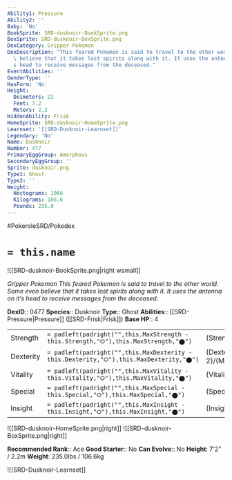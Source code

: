 ```yaml
---
Ability1: Pressure
Ability2: ''
Baby: 'No'
BookSprite: SRD-dusknoir-BookSprite.png
BoxSprite: SRD-dusknoir-BoxSprite.png
DexCategory: Gripper Pokemon
DexDescription: "This feared Pokemon is said to travel to the other world. Some even\
  \ believe that it takes lost spirits along with it. It uses the antenna on it\u2019\
  s head to receive messages from the deceased."
EventAbilities: ''
GenderType: ''
HasForm: 'No'
Height:
  Deimeters: 22
  Feet: 7.2
  Meters: 2.2
HiddenAbility: Frisk
HomeSprite: SRD-dusknoir-HomeSprite.png
Learnset: '[[SRD-Dusknoir-Learnset]]'
Legendary: 'No'
Name: Dusknoir
Number: 477
PrimaryEggGroup: Amorphous
SecondaryEggGroup: ''
Sprite: dusknoir.png
Type1: Ghost
Type2: ''
Weight:
  Hectograms: 1066
  Kilograms: 106.6
  Pounds: 235.0
---
```


#PokeroleSRD/Pokedex

# `= this.name`

![[SRD-dusknoir-BookSprite.png|right wsmall]]

*Gripper Pokemon*
*This feared Pokemon is said to travel to the other world. Some even believe that it takes lost spirits along with it. It uses the antenna on it’s head to receive messages from the deceased.*

**DexID**:: 0477
**Species**:: Dusknoir
**Type**:: Ghost
**Abilities**:: [[SRD-Pressure|Pressure]] ([[SRD-Frisk|Frisk]])
**Base HP**:: 4

|           |                                                                                        |                                          |
| --------- | -------------------------------------------------------------------------------------- | ---------------------------------------- |
| Strength  | `= padleft(padright("",this.MaxStrength - this.Strength,"⭘"),this.MaxStrength,"⬤")`    | (Strength::3)/(MaxStrength::6)   |
| Dexterity | `= padleft(padright("",this.MaxDexterity - this.Dexterity,"⭘"),this.MaxDexterity,"⬤")` | (Dexterity:: 2)/(MaxDexterity::4) |
| Vitality  | `= padleft(padright("",this.MaxVitality - this.Vitality,"⭘"),this.MaxVitality,"⬤")`    | (Vitality::3)/(MaxVitality::7)   |
| Special   | `= padleft(padright("",this.MaxSpecial - this.Special,"⭘"),this.MaxSpecial,"⬤")`       | (Special::2)/(MaxSpecial::4)     |
| Insight   | `= padleft(padright("",this.MaxInsight - this.Insight,"⭘"),this.MaxInsight,"⬤")`       | (Insight::3)/(MaxInsight::7)     |

![[SRD-dusknoir-HomeSprite.png|right]]
![[SRD-dusknoir-BoxSprite.png|right]]

**Recommended Rank**:: Ace
**Good Starter**:: No
**Can Evolve**:: No
**Height**: 7'2" / 2.2m
**Weight**: 235.0lbs / 106.6kg

![[SRD-Dusknoir-Learnset]]